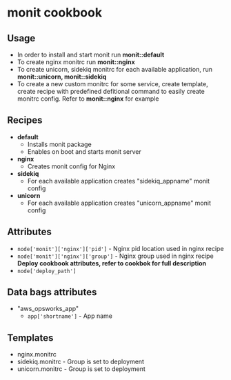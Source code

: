 # monit cookbook

## Usage
  * In order to install and start monit run **monit::default**
  * To create nginx monitrc run **monit::nginx**
  * To create unicorn, sidekiq monitrc for each available application, run **monit::unicorn, monit::sidekiq**
  * To create a new custom monitrc for some service, create template, create recipe with predefined defitional command to easily create monitrc config. Refer to **monit::nginx** for example

## Recipes
  * **default**
    * Installs monit package
    * Enables on boot and starts monit server
  * **nginx**
    * Creates monit config for Nginx
  * **sidekiq**
    * For each available application creates "sidekiq_appname" monit config
  * **unicorn**
    * For each available application creates "unicorn_appname" monit config

## Attributes
  * `node['monit']['nginx']['pid']` - Nginx pid location used in nginx recipe
  * `node['monit']['nginx']['group']` - Nginx group used in nginx recipe
  **Deploy cookbook attributes, refer to cookbok for full description**
  * `node['deploy_path']`

## Data bags attributes
  * "aws_opsworks_app"
    * `app['shortname']` - App name

## Templates
  * nginx.monitrc
  * sidekiq.monitrc - Group is set to deployment
  * unicorn.monitrc - Group is set to deployment

